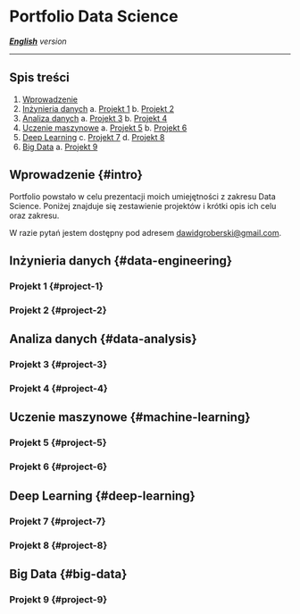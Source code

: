 
# Portfolio Data Science 
***[English](https://github.com/Grobo97/data-science-portfolio/blob/main/README_en.md)*** *version*  

---

## Spis treści
1. [Wprowadzenie](#intro)
2. [Inżynieria danych](#data-engineering)
    a. [Projekt 1](#project-1)
    b. [Projekt 2](#project-2)
3. [Analiza danych](#data-analysis)
    a. [Projekt 3](#project-3)
    b. [Projekt 4](#project-4)
4. [Uczenie maszynowe](#machine-learning)
    a. [Projekt 5](#project-5)
    b. [Projekt 6](#project-6)
5. [Deep Learning](#deep-learning)
    c. [Projekt 7](#project-7)
    d. [Projekt 8](#project-8)
6. [Big Data](#big-data)
    a. [Projekt 9](#project-9)


## Wprowadzenie {#intro}
Portfolio powstało w celu prezentacji moich umiejętności z zakresu Data Science. Poniżej znajduje się zestawienie projektów i krótki opis ich celu oraz zakresu.

W razie pytań jestem dostępny pod adresem dawidgroberski@gmail.com.

## Inżynieria danych {#data-engineering}

### Projekt 1 {#project-1}

### Projekt 2 {#project-2}

## Analiza danych {#data-analysis}

### Projekt 3 {#project-3}

### Projekt 4 {#project-4}

## Uczenie maszynowe {#machine-learning}

### Projekt 5 {#project-5}

### Projekt 6 {#project-6}

## Deep Learning {#deep-learning}

### Projekt 7 {#project-7}

### Projekt 8 {#project-8}

## Big Data {#big-data}

### Projekt 9 {#project-9}